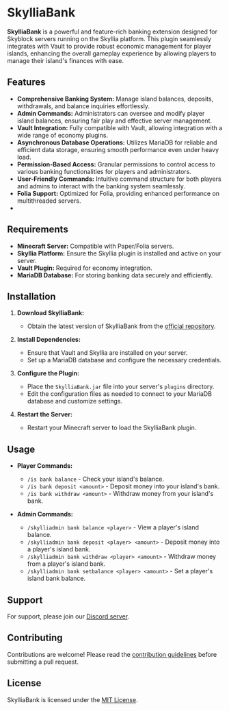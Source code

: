 # SkylliaBank

**SkylliaBank** is a powerful and feature-rich banking extension designed for Skyblock servers running on the Skyllia platform. This plugin seamlessly integrates with Vault to provide robust economic management for player islands, enhancing the overall gameplay experience by allowing players to manage their island's finances with ease.

## Features

- **Comprehensive Banking System:** Manage island balances, deposits, withdrawals, and balance inquiries effortlessly.
- **Admin Commands:** Administrators can oversee and modify player island balances, ensuring fair play and effective server management.
- **Vault Integration:** Fully compatible with Vault, allowing integration with a wide range of economy plugins.
- **Asynchronous Database Operations:** Utilizes MariaDB for reliable and efficient data storage, ensuring smooth performance even under heavy load.
- **Permission-Based Access:** Granular permissions to control access to various banking functionalities for players and administrators.
- **User-Friendly Commands:** Intuitive command structure for both players and admins to interact with the banking system seamlessly.
- **Folia Support:** Optimized for Folia, providing enhanced performance on multithreaded servers.
- 
## Requirements

- **Minecraft Server:** Compatible with Paper/Folia servers.
- **Skyllia Platform:** Ensure the Skyllia plugin is installed and active on your server.
- **Vault Plugin:** Required for economy integration.
- **MariaDB Database:** For storing banking data securely and efficiently.

## Installation

1. **Download SkylliaBank:**
    - Obtain the latest version of SkylliaBank from the [official repository](https://github.com/Euphillya/Skyllia/tree/dev/addons/SkylliaBank).

2. **Install Dependencies:**
    - Ensure that Vault and Skyllia are installed on your server.
    - Set up a MariaDB database and configure the necessary credentials.

3. **Configure the Plugin:**
    - Place the `SkylliaBank.jar` file into your server's `plugins` directory.
    - Edit the configuration files as needed to connect to your MariaDB database and customize settings.

4. **Restart the Server:**
    - Restart your Minecraft server to load the SkylliaBank plugin.

## Usage

- **Player Commands:**
    - `/is bank balance` - Check your island's balance.
    - `/is bank deposit <amount>` - Deposit money into your island's bank.
    - `/is bank withdraw <amount>` - Withdraw money from your island's bank.

- **Admin Commands:**
    - `/skylliadmin bank balance <player>` - View a player's island balance.
    - `/skylliadmin bank deposit <player> <amount>` - Deposit money into a player's island bank.
    - `/skylliadmin bank withdraw <player> <amount>` - Withdraw money from a player's island bank.
    - `/skylliadmin bank setbalance <player> <amount>` - Set a player's island bank balance.

## Support

For support, please join our [Discord server](https://discord.gg/uUJQEB7XNN).

## Contributing

Contributions are welcome! Please read the [contribution guidelines](../../CONTRIBUTING.md) before submitting a pull request.

## License

SkylliaBank is licensed under the [MIT License](../../LICENSE).

